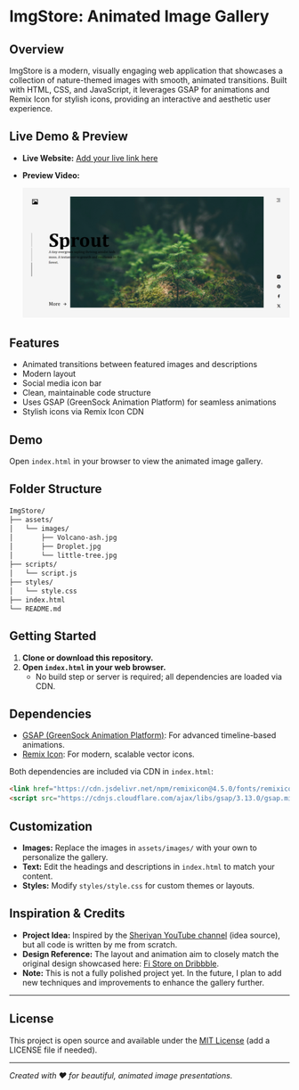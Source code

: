 # ImgStore: Animated Image Gallery

## Overview
ImgStore is a modern, visually engaging web application that showcases a collection of nature-themed images with smooth, animated transitions. Built with HTML, CSS, and JavaScript, it leverages GSAP for animations and Remix Icon for stylish icons, providing an interactive and aesthetic user experience.

## Live Demo & Preview
- **Live Website:** [Add your live link here](https://your-live-link.com)
- **Preview Video:**
  
    ![Preview](./assets/preview/screencapture-127-0-0-1-5500-index-html-2025-06-08-12_43_49.png)

## Features
- Animated transitions between featured images and descriptions
- Modern layout
- Social media icon bar
- Clean, maintainable code structure
- Uses GSAP (GreenSock Animation Platform) for seamless animations
- Stylish icons via Remix Icon CDN

## Demo
Open `index.html` in your browser to view the animated image gallery.

## Folder Structure
```
ImgStore/
├── assets/
│   └── images/
│       ├── Volcano-ash.jpg
│       ├── Droplet.jpg
│       └── little-tree.jpg
├── scripts/
│   └── script.js
├── styles/
│   └── style.css
├── index.html
└── README.md
```

## Getting Started
1. **Clone or download this repository.**
2. **Open `index.html` in your web browser.**
   - No build step or server is required; all dependencies are loaded via CDN.

## Dependencies
- [GSAP (GreenSock Animation Platform)](https://greensock.com/gsap/): For advanced timeline-based animations.
- [Remix Icon](https://remixicon.com/): For modern, scalable vector icons.

Both dependencies are included via CDN in `index.html`:
```html
<link href="https://cdn.jsdelivr.net/npm/remixicon@4.5.0/fonts/remixicon.css" rel="stylesheet" />
<script src="https://cdnjs.cloudflare.com/ajax/libs/gsap/3.13.0/gsap.min.js"></script>
```

## Customization
- **Images:** Replace the images in `assets/images/` with your own to personalize the gallery.
- **Text:** Edit the headings and descriptions in `index.html` to match your content.
- **Styles:** Modify `styles/style.css` for custom themes or layouts.


## Inspiration & Credits
- **Project Idea:** Inspired by the [Sheriyan YouTube channel](https://www.youtube.com/c/Sheriyan) (idea source), but all code is written by me from scratch.
- **Design Reference:** The layout and animation aim to closely match the original design showcased here: [Fi Store on Dribbble](https://dribbble.com/shots/4986428-Fi-Store).
- **Note:** This is not a fully polished project yet. In the future, I plan to add new techniques and improvements to enhance the gallery further.

---
## License
This project is open source and available under the [MIT License](LICENSE) (add a LICENSE file if needed).

---

*Created with ❤️ for beautiful, animated image presentations.* 
